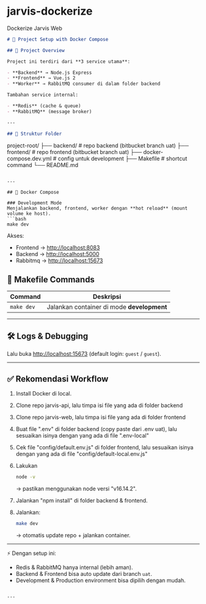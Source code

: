 # jarvis-dockerize

Dockerize Jarvis Web

```markdown
# 📘 Project Setup with Docker Compose

## 🚀 Project Overview

Project ini terdiri dari **3 service utama**:

- **Backend** → Node.js Express
- **Frontend** → Vue.js 2
- **Worker** → RabbitMQ consumer di dalam folder backend

Tambahan service internal:

- **Redis** (cache & queue)
- **RabbitMQ** (message broker)

---

## 📂 Struktur Folder
```

project-root/
├── backend/ # repo backend (bitbucket branch uat)
├── frontend/ # repo frontend (bitbucket branch uat)
├── docker-compose.dev.yml # config untuk development
├── Makefile # shortcut command
└── README.md

````

---

## 🐳 Docker Compose

### Development Mode
Menjalankan backend, frontend, worker dengan **hot reload** (mount volume ke host).
```bash
make dev
````

Akses:

- Frontend → [http://localhost:8083](http://localhost:8081)
- Backend → [http://localhost:5000](http://localhost:5000)
- Rabbitmq → [http://localhost:15673](http://localhost:15672)

## 📜 Makefile Commands

| Command    | Deskripsi                                  |
| ---------- | ------------------------------------------ |
| `make dev` | Jalankan container di mode **development** |

---

## 🛠 Logs & Debugging

Lalu buka [http://localhost:15673](http://localhost:15672)
(default login: `guest` / `guest`).

---

## ✅ Rekomendasi Workflow

1. Install Docker di local.
2. Clone repo jarvis-api, lalu timpa isi file yang ada di folder backend
3. Clone repo jarvis-web, lalu timpa isi file yang ada di folder frontend
4. Buat file ".env" di folder backend (copy paste dari .env uat), lalu sesuaikan isinya dengan yang ada di file ".env-local"
5. Cek file "config/default.env.js" di folder frontend, lalu sesuaikan isinya dengan yang ada di file "config/default-local.env.js"
6. Lakukan

   ```bash
   node -v
   ```

   → pastikan menggunakan node versi "v16.14.2".

7. Jalankan "npm install" di folder backend & frontend.
8. Jalankan:

   ```bash
   make dev
   ```

   → otomatis update repo + jalankan container.

---

⚡ Dengan setup ini:

- Redis & RabbitMQ hanya internal (lebih aman).
- Backend & Frontend bisa auto update dari branch `uat`.
- Development & Production environment bisa dipilih dengan mudah.

```

---
```
